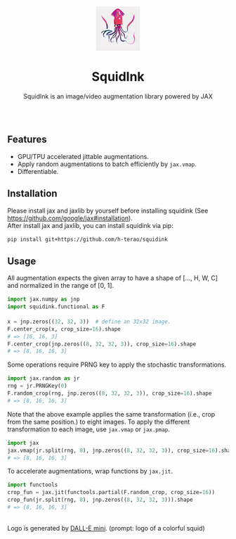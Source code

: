 <p align="center">
    <br>
    <img src="./figures/logo.png" height="100" width="100"/>
    <br>
</p>

<div align="center">

# SquidInk
SquidInk is an image/video augmentation library powered by JAX <br>
</div>

<br><br>

## Features
- GPU/TPU accelerated jittable augmentations.
- Apply random augmentations to batch efficiently by `jax.vmap`.
- Differentiable.

## Installation

Please install jax and jaxlib by yourself before installing squidink (See https://github.com/google/jax#installation). <br>
After install jax and jaxlib, you can install squidink via pip:

```bash
pip install git+https://github.com/h-terao/squidink
```

## Usage
All augmentation expects the given array to have a shape of [..., H, W, C] and normalized in the range of [0, 1].

```python
import jax.numpy as jnp
import squidink.functional as F

x = jnp.zeros((32, 32, 3))  # define an 32x32 image.
F.center_crop(x, crop_size=16).shape
# => [16, 16, 3]
F.center_crop(jnp.zeros((8, 32, 32, 3)), crop_size=16).shape
# => [8, 16, 16, 3]
```

Some operations require PRNG key to apply the stochastic transformations.
```python
import jax.random as jr
rng = jr.PRNGKey(0)
F.random_crop(rng, jnp.zeros((8, 32, 32, 3)), crop_size=16).shape
# => [8, 16, 16, 3]
```

Note that the above example applies the same transformation (i.e., crop from the same position.) to eight images. To apply the different transformation to each image, use `jax.vmap` or `jax.pmap`.
```python
import jax
jax.vmap(jr.split(rng, 8), jnp.zeros((8, 32, 32, 3)), crop_size=16).shape
# => [8, 16, 16, 3]
```

To accelerate augmentations, wrap functions by `jax.jit`.
```python
import functools
crop_fun = jax.jit(functools.partial(F.random_crop, crop_size=16))
crop_fun(jr.split(rng, 8), jnp.zeros((8, 32, 32, 3))).shape
# => [8, 16, 16, 3]
```


<br>

<footer>
Logo is generated by <a target="_blank" href="https://huggingface.co/spaces/dalle-mini/dalle-mini">DALL-E mini</a>. (prompt: logo of a colorful squid)
</footer>